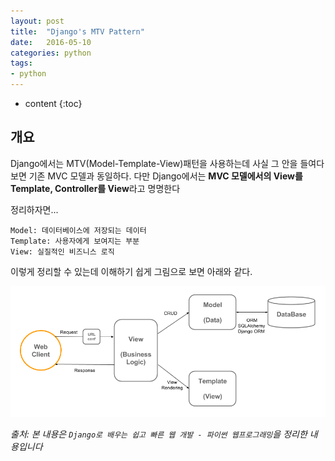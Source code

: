 ```yaml
---
layout: post
title:  "Django's MTV Pattern"
date:   2016-05-10
categories: python
tags:
- python
---
```


* content
{:toc}

## 개요

Django에서는 MTV(Model-Template-View)패턴을 사용하는데 사실 그 안을 들여다보면 기존 MVC 모델과 동일하다.
다만 Django에서는 **MVC 모델에서의 View를 Template, Controller를 View**라고 명명한다

정리하자면...<br/>

`Model: 데이터베이스에 저장되는 데이터`<br/>
`Template: 사용자에게 보여지는 부분`<br/>
`View: 실질적인 비즈니스 로직`<br/>

이렇게 정리할 수 있는데 이해하기 쉽게 그림으로 보면 아래와 같다.

![Django MVT](/post_images/django_mvt.png)

*출처: 본 내용은 `Django로 배우는 쉽고 빠른 웹 개발 - 파이썬 웹프로그래밍`을 정리한 내용입니다*
